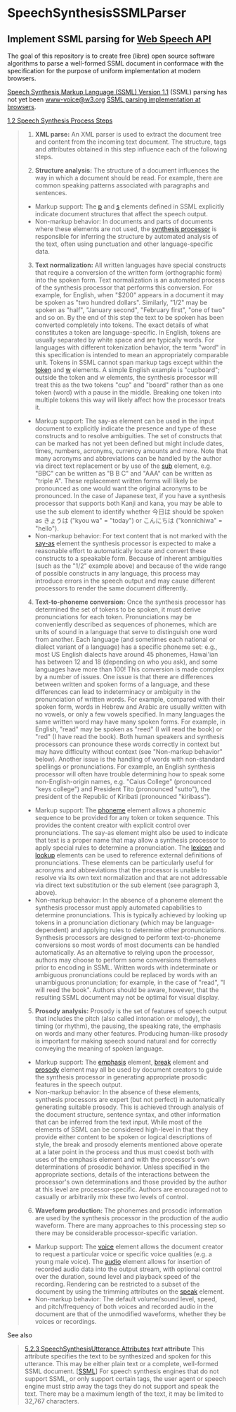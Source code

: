 # SpeechSynthesisSSMLParser
Implement SSML parsing for [Web Speech API](https://w3c.github.io/speech-api/speechapi.html)
----


The goal of this repository is to create free (libre) open source software algorithms to parse a well-formed SSML document in conformace with the specification for the purpose of uniform implementation at modern browsers.


[Speech Synthesis Markup Language (SSML) Version 1.1](https://www.w3.org/TR/2010/REC-speech-synthesis11-20100907/) (SSML) parsing has not yet been [www-voice@w3.org](https://lists.w3.org/Archives/Public/www-voice/) [SSML parsing implementation at browsers](https://lists.w3.org/Archives/Public/www-voice/2017OctDec/0000.html).


[1.2 Speech Synthesis Process Steps](https://www.w3.org/TR/2010/REC-speech-synthesis11-20100907/#S1.2)

> 1. **XML parse:** An XML parser is used to extract the document tree and content from the incoming text document. The structure, tags and attributes obtained in this step influence each of the following steps.
> 
> 2. **Structure analysis:** The structure of a document influences the way in which a document should be read. For example, there are common speaking patterns associated with paragraphs and sentences.
> 
>  - Markup support: The [p](https://www.w3.org/TR/2010/REC-speech-synthesis11-20100907/#edef_paragraph) and [s](https://www.w3.org/TR/2010/REC-speech-synthesis11-20100907/#edef_sentence) elements defined in SSML explicitly indicate document structures that affect the speech output.
> - Non-markup behavior: In documents and parts of documents where these elements are not used, the [synthesis processor](https://www.w3.org/TR/2010/REC-speech-synthesis11-20100907/#term-processor) is responsible for inferring the structure by automated analysis of the text, often using punctuation and other language-specific data.
> 
> 3. **Text normalization:** All written languages have special constructs that require a conversion of the written form (orthographic form) into the spoken form. Text normalization is an automated process of the synthesis processor that performs this conversion. For example, for English, when "$200" appears in a document it may be spoken as "two hundred dollars". Similarly, "1/2" may be spoken as "half", "January second", "February first", "one of two" and so on. By the end of this step the text to be spoken has been converted completely into tokens. The exact details of what constitutes a token are language-specific. In English, tokens are usually separated by white space and are typically words. For languages with different tokenization behavior, the term "word" in this specification is intended to mean an appropriately comparable unit. Tokens in SSML cannot span markup tags except within the [token](https://www.w3.org/TR/2010/REC-speech-synthesis11-20100907/#edef_token) and [w](https://www.w3.org/TR/2010/REC-speech-synthesis11-20100907/#edef_word) elements. A simple English example is "cup<break/>board"; outside the token and w elements, the synthesis processor will treat this as the two tokens "cup" and "board" rather than as one token (word) with a pause in the middle. Breaking one token into multiple tokens this way will likely affect how the processor treats it.
> 
>  - Markup support: The say-as element can be used in the input document to explicitly indicate the presence and type of these constructs and to resolve ambiguities. The set of constructs that can be marked has not yet been defined but might include dates, times, numbers, acronyms, currency amounts and more. Note that many acronyms and abbreviations can be handled by the author via direct text replacement or by use of the [sub](https://www.w3.org/TR/2010/REC-speech-synthesis11-20100907/#edef_sub) element, e.g. "BBC" can be written as "B B C" and "AAA" can be written as "triple A". These replacement written forms will likely be pronounced as one would want the original acronyms to be pronounced. In the case of Japanese text, if you have a synthesis processor that supports both Kanji and kana, you may be able to use the sub element to identify whether 今日は should be spoken as きょうは ("kyou wa" = "today") or こんにちは ("konnichiwa" = "hello").
> - Non-markup behavior: For text content that is not marked with the [say-as](https://www.w3.org/TR/2010/REC-speech-synthesis11-20100907/#edef_say-as) element the synthesis processor is expected to make a reasonable effort to automatically locate and convert these constructs to a speakable form. Because of inherent ambiguities (such as the "1/2" example above) and because of the wide range of possible constructs in any language, this process may introduce errors in the speech output and may cause different processors to render the same document differently.
> 
> 4. **Text-to-phoneme conversion:** Once the synthesis processor has determined the set of tokens to be spoken, it must derive pronunciations for each token. Pronunciations may be conveniently described as sequences of phonemes, which are units of sound in a language that serve to distinguish one word from another. Each language (and sometimes each national or dialect variant of a language) has a specific phoneme set: e.g., most US English dialects have around 45 phonemes, Hawai'ian has between 12 and 18 (depending on who you ask), and some languages have more than 100! This conversion is made complex by a number of issues. One issue is that there are differences between written and spoken forms of a language, and these differences can lead to indeterminacy or ambiguity in the pronunciation of written words. For example, compared with their spoken form, words in Hebrew and Arabic are usually written with no vowels, or only a few vowels specified. In many languages the same written word may have many spoken forms. For example, in English, "read" may be spoken as "reed" (I will read the book) or "red" (I have read the book). Both human speakers and synthesis processors can pronounce these words correctly in context but may have difficulty without context (see "Non-markup behavior" below). Another issue is the handling of words with non-standard spellings or pronunciations. For example, an English synthesis processor will often have trouble determining how to speak some non-English-origin names, e.g. "Caius College" (pronounced "keys college") and President Tito (pronounced "sutto"), the president of the Republic of Kiribati (pronounced "kiribass").
> 
> - Markup support: The [phoneme](https://www.w3.org/TR/2010/REC-speech-synthesis11-20100907/#edef_phoneme) element allows a phonemic sequence to be provided for any token or token sequence. This provides the content creator with explicit control over pronunciations. The say-as element might also be used to indicate that text is a proper name that may allow a synthesis processor to apply special rules to determine a pronunciation. The [lexicon](https://www.w3.org/TR/2010/REC-speech-synthesis11-20100907/#edef_lexicon) and [lookup](https://www.w3.org/TR/2010/REC-speech-synthesis11-20100907/#edef_lookup) elements can be used to reference external definitions of pronunciations. These elements can be particularly useful for acronyms and abbreviations that the processor is unable to resolve via its own text normalization and that are not addressable via direct text substitution or the sub element (see paragraph 3, above).
> - Non-markup behavior: In the absence of a phoneme element the synthesis processor must apply automated capabilities to determine pronunciations. This is typically achieved by looking up tokens in a pronunciation dictionary (which may be language-dependent) and applying rules to determine other pronunciations. Synthesis processors are designed to perform text-to-phoneme conversions so most words of most documents can be handled automatically. As an alternative to relying upon the processor, authors may choose to perform some conversions themselves prior to encoding in SSML. Written words with indeterminate or ambiguous pronunciations could be replaced by words with an unambiguous pronunciation; for example, in the case of "read", "I will reed the book". Authors should be aware, however, that the resulting SSML document may not be optimal for visual display.
> 
> 5. **Prosody analysis:** Prosody is the set of features of speech output that includes the pitch (also called intonation or melody), the timing (or rhythm), the pausing, the speaking rate, the emphasis on words and many other features. Producing human-like prosody is important for making speech sound natural and for correctly conveying the meaning of spoken language.
> 
> - Markup support: The [emphasis](https://www.w3.org/TR/2010/REC-speech-synthesis11-20100907/#edef_emphasis) element, [break](https://www.w3.org/TR/2010/REC-speech-synthesis11-20100907/#edef_break) element and [prosody](https://www.w3.org/TR/2010/REC-speech-synthesis11-20100907/#edef_prosody) element may all be used by document creators to guide the synthesis processor in generating appropriate prosodic features in the speech output.
> - Non-markup behavior: In the absence of these elements, synthesis processors are expert (but not perfect) in automatically generating suitable prosody. This is achieved through analysis of the document structure, sentence syntax, and other information that can be inferred from the text input.
> While most of the elements of SSML can be considered high-level in that they provide either content to be spoken or logical descriptions of style, the break and prosody elements mentioned above operate at a later point in the process and thus must coexist both with uses of the emphasis element and with the processor's own determinations of prosodic behavior. Unless specified in the appropriate sections, details of the interactions between the processor's own determinations and those provided by the author at this level are processor-specific. Authors are encouraged not to casually or arbitrarily mix these two levels of control.
> 
> 6. **Waveform production:** The phonemes and prosodic information are used by the synthesis processor in the production of the audio waveform. There are many approaches to this processing step so there may be considerable processor-specific variation.
> 
> - Markup support: The [voice](https://www.w3.org/TR/2010/REC-speech-synthesis11-20100907/#edef_voice) element allows the document creator to request a particular voice or specific voice qualities (e.g. a young male voice). The [audio](https://www.w3.org/TR/2010/REC-speech-synthesis11-20100907/#edef_audio) element allows for insertion of recorded audio data into the output stream, with optional control over the duration, sound level and playback speed of the recording. Rendering can be restricted to a subset of the document by using the trimming attributes on the [speak](https://www.w3.org/TR/2010/REC-speech-synthesis11-20100907/#edef_speak) element.
> - Non-markup behavior: The default volume/sound level, speed, and pitch/frequency of both voices and recorded audio in the document are that of the unmodified waveforms, whether they be voices or recordings.

See also

> [5.2.3 SpeechSynthesisUtterance Attributes](https://w3c.github.io/speech-api/speechapi.html#utterance-attributes)
> **_text_ attribute**
> This attribute specifies the text to be synthesized and spoken for this utterance. This may be either plain text or a complete, well-formed SSML document. [[SSML](https://w3c.github.io/speech-api/speechapi.html#ref-ssml)] For speech synthesis engines that do not support SSML, or only support certain tags, the user agent or speech engine must strip away the tags they do not support and speak the text. There may be a maximum length of the text, it may be limited to 32,767 characters.

